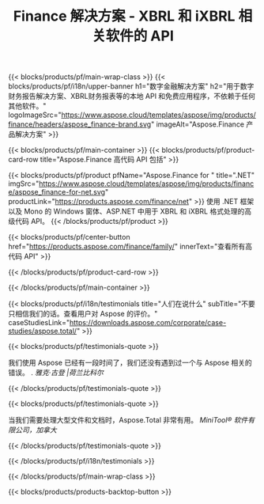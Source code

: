 ﻿---
title: Finance 解决方案 - XBRL 和 iXBRL 相关软件的 API 
weight: 30
url: /zh/
description: 用于处理可扩展业务报告语言 XBRL 和 iXBRL 格式的高代码 API 和免费应用程序以创建合并财务报表等
---
{{< blocks/products/pf/main-wrap-class >}}
{{< blocks/products/pf/i18n/upper-banner h1="数字金融解决方案" h2="用于数字财务报告解决方案、XBRL财务报表等的本地 API 和免费应用程序，不依赖于任何其他软件。" logoImageSrc="https://www.aspose.cloud/templates/aspose/img/products/finance/headers/aspose_finance-brand.svg" imageAlt="Aspose.Finance 产品解决方案" >}}

{{< blocks/products/pf/main-container >}}
{{< blocks/products/pf/product-card-row title="Aspose.Finance 高代码 API 包括" >}}

{{< blocks/products/pf/product pfName="Aspose.Finance for " title=".NET" imgSrc="https://www.aspose.cloud/templates/aspose/img/products/finance/aspose_finance-for-net.svg" productLink="https://products.aspose.com/finance/net" >}}
使用 .NET 框架以及 Mono 的 Windows 窗体、ASP.NET 中用于 XBRL 和 iXBRL 格式处理的高级代码 API。
{{< /blocks/products/pf/product >}}

{{< blocks/products/pf/center-button href="https://products.aspose.com/finance/family/" innerText="查看所有高代码 API" >}}

{{< /blocks/products/pf/product-card-row >}}

{{< /blocks/products/pf/main-container >}}

{{< blocks/products/pf/i18n/testimonials title="人们在说什么" subTitle="不要只相信我们的话。查看用户对 Aspose 的评价。" caseStudiesLink="https://downloads.aspose.com/corporate/case-studies/aspose.total/" >}}

{{< blocks/products/pf/testimonials-quote >}}
<p class="first">
 我们使用 Aspose 已经有一段时间了，我们还没有遇到过一个与 Aspose 相关的错误。 .
 <em>
  雅克·古登 |荷兰比科尔
 </em>
</p>

{{< /blocks/products/pf/testimonials-quote >}}

{{< blocks/products/pf/testimonials-quote >}}
<p class="second">
 当我们需要处理大型文件和文档时，Aspose.Total 非常有用。
 <em>
  MiniTool® 软件有限公司，加拿大
 </em>
</p>

{{< /blocks/products/pf/testimonials-quote >}}

{{< /blocks/products/pf/i18n/testimonials >}}

{{< /blocks/products/pf/main-wrap-class >}}

{{< blocks/products/products-backtop-button >}}